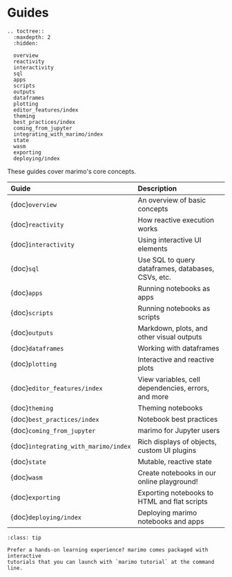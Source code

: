 # Guides

```{eval-rst}
.. toctree::
  :maxdepth: 2
  :hidden:

  overview
  reactivity
  interactivity
  sql
  apps
  scripts
  outputs
  dataframes
  plotting
  editor_features/index
  theming
  best_practices/index
  coming_from_jupyter
  integrating_with_marimo/index
  state
  wasm
  exporting
  deploying/index
```

These guides cover marimo's core concepts.

| Guide                                | Description                                         |
| :----------------------------------- | :-------------------------------------------------- |
| {doc}`overview`                      | An overview of basic concepts                       |
| {doc}`reactivity`                    | How reactive execution works                        |
| {doc}`interactivity`                 | Using interactive UI elements                       |
| {doc}`sql`                           | Use SQL to query dataframes, databases, CSVs, etc.  |
| {doc}`apps`                          | Running notebooks as apps                           |
| {doc}`scripts`                       | Running notebooks as scripts                        |
| {doc}`outputs`                       | Markdown, plots, and other visual outputs           |
| {doc}`dataframes`                    | Working with dataframes                             |
| {doc}`plotting`                      | Interactive and reactive plots                      |
| {doc}`editor_features/index`         | View variables, cell dependencies, errors, and more |
| {doc}`theming`                       | Theming notebooks                                   |
| {doc}`best_practices/index`          | Notebook best practices                             |
| {doc}`coming_from_jupyter`           | marimo for Jupyter users                            |
| {doc}`integrating_with_marimo/index` | Rich displays of objects, custom UI plugins         |
| {doc}`state`                         | Mutable, reactive state                             |
| {doc}`wasm`                          | Create notebooks in our online playground!          |
| {doc}`exporting`                     | Exporting notebooks to HTML and flat scripts        |
| {doc}`deploying/index`               | Deploying marimo notebooks and apps                 |

```{admonition} Learn by doing!
:class: tip

Prefer a hands-on learning experience? marimo comes packaged with interactive
tutorials that you can launch with `marimo tutorial` at the command line.
```
